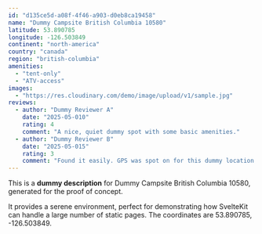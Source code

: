 ```yaml
---
id: "d135ce5d-a08f-4f46-a903-d0eb8ca19458"
name: "Dummy Campsite British Columbia 10580"
latitude: 53.890785
longitude: -126.503849
continent: "north-america"
country: "canada"
region: "british-columbia"
amenities:
  - "tent-only"
  - "ATV-access"
images:
  - "https://res.cloudinary.com/demo/image/upload/v1/sample.jpg"
reviews:
  - author: "Dummy Reviewer A"
    date: "2025-05-010"
    rating: 4
    comment: "A nice, quiet dummy spot with some basic amenities."
  - author: "Dummy Reviewer B"
    date: "2025-05-015"
    rating: 3
    comment: "Found it easily. GPS was spot on for this dummy location."
---
```


This is a **dummy description** for Dummy Campsite British Columbia 10580, generated for the proof of concept.

It provides a serene environment, perfect for demonstrating how SvelteKit can handle a large number of static pages. The coordinates are 53.890785, -126.503849.
